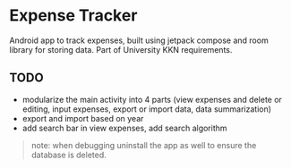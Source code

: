 # Expense Tracker

Android app to track expenses, built using jetpack compose and room library for storing data. Part of University KKN requirements.

## TODO

- modularize the main activity into 4 parts (view expenses and delete or editing, input expenses, export or import data, data summarization)
- export and import based on year
- add search bar in view expenses, add search algorithm

> note: when debugging uninstall the app as well to ensure the database is deleted.